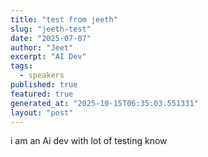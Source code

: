 ```yaml
---
title: "test from jeeth"
slug: "jeeth-test"
date: "2025-07-07"
author: "Jeet"
excerpt: "AI Dev"
tags:
  - speakers
published: true
featured: true
generated_at: "2025-10-15T06:35:03.551331"
layout: "post"
---
```


i am an Ai dev with lot of testing know